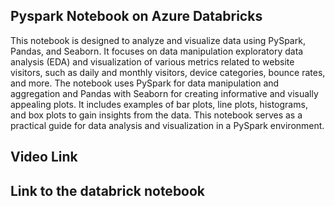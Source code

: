 
## Pyspark Notebook on Azure Databricks  

This notebook is designed to analyze and visualize data using PySpark, Pandas, and Seaborn. It focuses on data manipulation exploratory data analysis (EDA) and visualization of various metrics related to website visitors, such as daily and monthly visitors, device categories, bounce rates, and more. The notebook uses PySpark for data manipulation and aggregation and Pandas with Seaborn for creating informative and visually appealing plots. It includes examples of bar plots, line plots, histograms, and box plots to gain insights from the data. This notebook serves as a practical guide for data analysis and visualization in a PySpark environment.

## Video Link

## Link to the databrick notebook